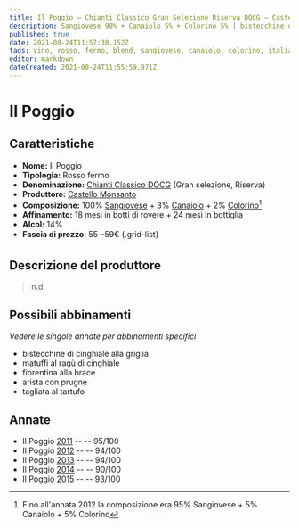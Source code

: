 ```yaml
---
title: Il Poggio – Chianti Classico Gran Selezione Riserva DOCG – Castello Monsanto – Toscana (IT) – 55🠒59€ – 4★-5★
description: Sangiovese 90% + Canaiolo 5% + Colorino 5% | bistecchine di cinghiale alla griglia – Matuffi al ragù di cinghiale – Fiorentina alla brace, arista con prugne – Tagliata al tartufo
published: true
date: 2021-08-24T11:57:38.152Z
tags: vino, rosso, fermo, blend, sangiovese, canaiolo, colorino, italia, toscana, bistecchine di cinghiale alla griglia, matuffi al ragù di cinghiale, fiorentina alla brace, arista con prugne, tagliata al tartufo, 55🠒59€, 5 stelle
editor: markdown
dateCreated: 2021-08-24T11:55:59.971Z
---
```


# Il Poggio

## Caratteristiche
- **Nome:** Il Poggio
- **Tipologia:** Rosso fermo
- **Denominazione:** [Chianti Classico DOCG](/denominazioni/Italia/Toscana/DOCG/Chianti-Classico) (Gran selezione, Riserva)
- **Produttore:** [Castello Monsanto](/produttori/Italia/Toscana/Castello-Monsanto) 
- **Composizione:** 100% [Sangiovese](/vitigni/Italia/bacca-nera/sangiovese) + 3% [Canaiolo](/vitigni/Italia/bacca-nera/canaiolo) + 2% [Colorino](/vitigni/Italia/bacca-nera/colorino)[^1] 
- **Affinamento:** 18 mesi in botti di rovere + 24 mesi in bottiglia
- **Alcol:** 14%
- **Fascia di prezzo:** 55🠒59€
{.grid-list}

## Descrizione del produttore

> n.d.


## Possibili abbinamenti
*Vedere le singole annate per abbinamenti specifici*

- bistecchine di cinghiale alla griglia
- matuffi al ragù di cinghiale
- fiorentina alla brace 
- arista con prugne 
- tagliata al tartufo

## Annate
- Il Poggio [2011](vini/Italia/Toscana/Castello-Monsanto/Il-Poggio/2011) -- <span class="star-5"></span> -- 95/100
- Il Poggio [2012](vini/Italia/Toscana/Castello-Monsanto/Il-Poggio/2012) -- <span class="star-5"></span> -- 94/100
- Il Poggio [2013](vini/Italia/Toscana/Castello-Monsanto/Il-Poggio/2013) -- <span class="star-5"></span> -- 94/100
- Il Poggio [2014](vini/Italia/Toscana/Castello-Monsanto/Il-Poggio/2014) -- <span class="star-4"></span> -- 90/100
- Il Poggio [2015](vini/Italia/Toscana/Castello-Monsanto/Il-Poggio/2015) -- <span class="star-5"></span> -- 93/100

[^1]: Fino all'annata 2012 la composizione era 95% Sangiovese + 5% Canaiolo + 5% Colorino